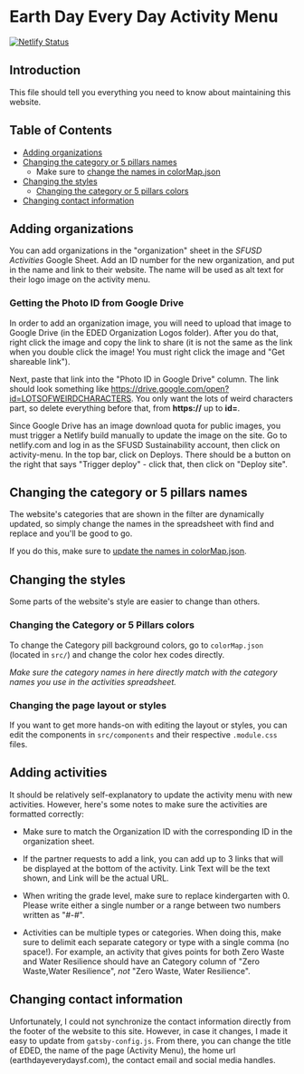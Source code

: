 # Earth Day Every Day Activity Menu

[![Netlify Status](https://api.netlify.com/api/v1/badges/61c2a43a-5a6d-44b3-b678-202616cf7f3f/deploy-status)](https://app.netlify.com/sites/activity-menu/deploys)

## Introduction
This file should tell you everything you need to know about maintaining this website.

## Table of Contents

- [Adding organizations](#adding-organizations)
- [Changing the category or 5 pillars names](#changing-the-category-or-5-pillars-colors)
  - Make sure to [change the names in colorMap.json](#changing-the-category-or-5-pillars-colors)
- [Changing the styles](#changing-the-styles)
  - [Changing the category or 5 pillars colors](#changing-the-category-or-5-pillars-colors)
- [Changing contact information](#changing-contact-information)

## Adding organizations

You can add organizations in the "organization" sheet in the _SFUSD  Activities_
Google Sheet. Add an ID number for the new organization, and put in the name and
link to their website. The name will be used as alt text for their logo image on
the activity menu.

### Getting the Photo ID from Google Drive

In order to add an organization image, you will need to upload that image to
Google Drive (in the EDED Organization Logos folder). After you do that, right
click the image and copy the link to share (it is not the same as the link when
you double click the image! You must right click the image and "Get shareable
link").

Next, paste that link into the "Photo ID in Google Drive" column. The link
should look something like
https://drive.google.com/open?id=LOTSOFWEIRDCHARACTERS. You only want the lots
of weird characters part, so delete everything before that, from **https://** up
to **id=**.

Since Google Drive has an image download quota for public images, you must
trigger a Netlify build manually to update the image on the site. Go to
netlify.com and log in as the SFUSD Sustainability account, then click on
activity-menu. In the top bar, click on Deploys. There should be a button on the
right that says "Trigger deploy" - click that, then click on "Deploy site".

## Changing the category or 5 pillars names

The website's categories that are shown in the filter are dynamically updated,
so simply change the names in the spreadsheet with find and replace and you'll
be good to go.

If you do this, make sure to [update the names in colorMap.json](#changing-the-category-or-5-pillars-colors).

## Changing the styles

Some parts of the website's style are easier to change than others.

### Changing the Category or 5 Pillars colors

To change the Category pill background colors, go to  `colorMap.json` (located
in `src/`) and change the color hex codes directly.

_Make sure the category names in here directly match with the
category names you use in the activities spreadsheet._

### Changing the page layout or styles

If you want to get more hands-on with editing the layout or styles, you can edit
the components in `src/components` and their respective `.module.css` files.

## Adding activities

It should be relatively self-explanatory to update the activity menu with new
activities. However, here's some notes to make sure the activities are formatted
correctly:

- Make sure to match the Organization ID with the corresponding ID in the  
  organization sheet.

- If the partner requests to add a link, you can add up to 3 links that will be
  displayed at the bottom of the activity. Link Text will be the text shown, and
  Link will be the actual URL.

- When writing the grade level, make sure to replace kindergarten with 0. Please
  write either a single number or a range between two numbers written as "#-#".

- Activities can be multiple types or categories. When doing this, make sure to
  delimit each separate category or type with a single comma (no space!). For
  example, an activity that gives points for both Zero Waste and Water
  Resilience should have an Category column of "Zero Waste,Water Resilience", _not_ "Zero Waste, Water Resilience".

## Changing contact information

Unfortunately, I could not synchronize the contact information directly from the
footer of the website to this site. However, in case it changes, I made it easy
to update from `gatsby-config.js`. From there, you can change the title of EDED,
the name of the page (Activity Menu), the home url (earthdayeverydaysf.com), the
contact email and social media handles.
